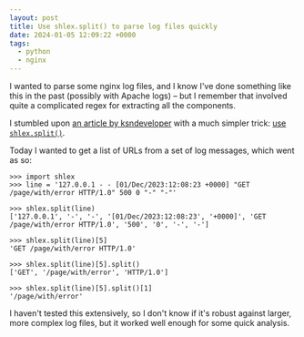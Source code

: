 ```yaml
---
layout: post
title: Use shlex.split() to parse log files quickly
date: 2024-01-05 12:09:22 +0000
tags:
  - python
  - nginx
---
```

I wanted to parse some nginx log files, and I know I've done something like this in the past (possibly with Apache logs) – but I remember that involved quite a complicated regex for extracting all the components.

I stumbled upon [an article by ksndeveloper][ksndeveloper] with a much simpler trick: [use `shlex.split()`][shlex.split].

Today I wanted to get a list of URLs from a set of log messages, which went as so:

```pycon
>>> import shlex
>>> line = '127.0.0.1 - - [01/Dec/2023:12:08:23 +0000] "GET /page/with/error HTTP/1.0" 500 0 "-" "-"'

>>> shlex.split(line)
['127.0.0.1', '-', '-', '[01/Dec/2023:12:08:23', '+0000]', 'GET /page/with/error HTTP/1.0', '500', '0', '-', '-']

>>> shlex.split(line)[5]
'GET /page/with/error HTTP/1.0'

>>> shlex.split(line)[5].split()
['GET', '/page/with/error', 'HTTP/1.0']

>>> shlex.split(line)[5].split()[1]
'/page/with/error'
```

I haven't tested this extensively, so I don't know if it's robust against larger, more complex log files, but it worked well enough for some quick analysis.

[ksndeveloper]: https://dev.to/ksndeveloper/parsing-nginx-logs-using-python-1m6k
[shlex.split]: https://docs.python.org/3/library/shlex.html#shlex.split
